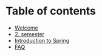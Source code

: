 # Table of contents

* [Welcome](README.md)
* [2. semester](2.-semester.md)
* [Introduction to Spring](introduction-to-spring.md)
* [FAQ](faq.md)

